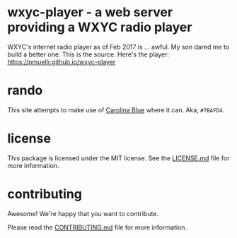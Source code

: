 wxyc-player - a web server providing a WXYC radio player
================================================================================

WXYC's internet radio player as of Feb 2017 is ... awful.
My son dared me to build a better one.  This is the source.
Here's the player: https://pmuellr.github.io/wxyc-player


rando
================================================================================

This site attempts to make use of
[Carolina Blue](https://en.wikipedia.org/wiki/Carolina_blue)
where it can.  Aka, `#7BAFD4`.


license
================================================================================

This package is licensed under the MIT license.  See the
[LICENSE.md](LICENSE.md) file for more information.


contributing
================================================================================

Awesome!  We're happy that you want to contribute.

Please read the [CONTRIBUTING.md](CONTRIBUTING.md) file for more information.
